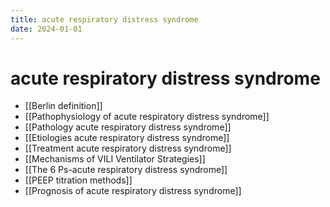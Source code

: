 ```yaml
---
title: acute respiratory distress syndrome
date: 2024-01-01
---
```

# acute respiratory distress syndrome

* [[Berlin definition]]
* [[Pathophysiology of acute respiratory distress syndrome]]
* [[Pathology acute respiratory distress syndrome]]
* [[Etiologies acute respiratory distress syndrome]]
* [[Treatment acute respiratory distress syndrome]]
* [[Mechanisms of VILI Ventilator Strategies]]
* [[The 6 Ps-acute respiratory distress syndrome]]
* [[PEEP titration methods]]
* [[Prognosis of acute respiratory distress syndrome]]
